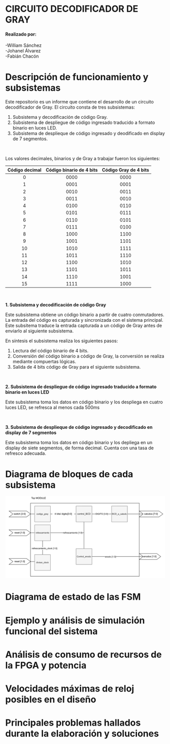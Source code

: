 CIRCUITO DECODIFICADOR DE GRAY <a color="green" name="TOP"></a>
===================

<h4>Realizado por:</h4>
<p>-William Sánchez <br> -Johanel Álvarez <br> -Fabián Chacón </p>

# Descripción de funcionamiento y subsistemas #

<p>Este repositorio es un informe que contiene el desarrollo de un circuito decodificador de Gray. El circuito consta de tres subsistemas:</p>

1. Subsistema y decodificación de código Gray.
2. Subsistema de despliegue de código ingresado traducido a formato binario en luces LED.
3. Subsistema de desplieque de código ingresado y deodificado en display de 7 segmentos.

<br/>

<p>Los valores decimales, binarios y de Gray a trabajar fueron los siguientes:</p>

Código decimal | Código binario de 4 bits | Código Gray de 4 bits
| :---: | :---: | :---:
0  | 0000 | 0000
1  | 0001 | 0001
2  | 0010 | 0011
3  | 0011 | 0010
4  | 0100 | 0110
5  | 0101 | 0111
6  | 0110 | 0101
7  | 0111 | 0100
8  | 1000| 1100
9  | 1001 | 1101
10  | 1010 | 1111
11  | 1011 | 1110
12  | 1100 | 1010
13  | 1101 | 1011
14  | 1110| 1001
15  | 1111 | 1000

<br/>

__1. Subsistema y decodificación de código Gray__

<p>Este subsistema obtiene un código binario a partir de cuatro conmutadores. La entrada del código es capturada y sincronizada con el sistema principal. Este subsitema traduce la entrada capturada a un código de Gray antes de enviarlo al siguiente subsistema.</p>

En síntesis el subsistema realiza los siguientes pasos:

1. Lectura del código binario de 4 bits.
2. Conversión del código binario a código de Gray, la conversión se realiza mediante compuertas lógicas.
3. Salida de 4 bits código de Gray para el siguiente subsistema.

<br>

__2. Subsistema de despliegue de código ingresado traducido a formato binario en luces LED__

<p>Este subsistema toma los datos en código binario y los despliega en cuatro luces LED, se refresca al menos cada 500ms</p>



<br>

__3. Subsistema de desplieque de código ingresado y decodificado en display de 7 segmentos__

<p>Este subsistema toma los datos en código binario y los depliega en un display de siete segmentos, de forma decimal. Cuenta con una tasa de refresco adecuada.</p>

# Diagrama de bloques de cada subsistema #

![Diagrama de bloques de cada subsistema](/images/diagrama.png)
# Diagrama de estado de las FSM #

# Ejemplo y análisis de simulación funcional del sistema #

# Análisis de consumo de recursos de la FPGA y potencia #

# Velocidades máximas de reloj posibles en el diseño #

# Principales problemas hallados durante la elaboración y soluciones #